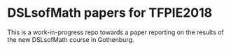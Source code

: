 # DSLsofMath papers for TFPIE2018

This is a work-in-progress repo towards a paper reporting on the
results of the new DSLsofMath course in Gothenburg.
